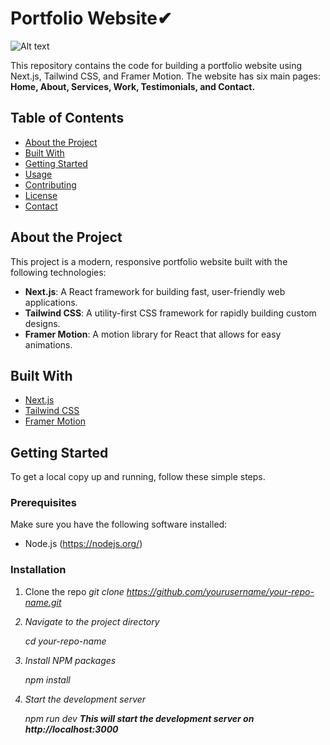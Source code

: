 # Portfolio Website✔
![Alt text](https://images.unsplash.com/photo-1507238691740-187a5b1d37b8?w=500&auto=format&fit=crop&q=60&ixlib=rb-4.0.3&ixid=M3wxMjA3fDB8MHxzZWFyY2h8Mnx8cG9ydGZvbGlvfGVufDB8fDB8fHww)


This repository contains the code for building a portfolio website using Next.js, Tailwind CSS, and Framer Motion. The website has six main pages: 
<b>Home, About, Services, Work, Testimonials, and Contact.</b>

## Table of Contents

- [About the Project](#about-the-project)
- [Built With](#built-with)
- [Getting Started](#getting-started)
- [Usage](#usage)
- [Contributing](#contributing)
- [License](#license)
- [Contact](#contact)

## About the Project

This project is a modern, responsive portfolio website built with the following technologies:
- **Next.js**: A React framework for building fast, user-friendly web applications.
- **Tailwind CSS**: A utility-first CSS framework for rapidly building custom designs.
- **Framer Motion**: A motion library for React that allows for easy animations.

## Built With

- [Next.js](https://nextjs.org/)
- [Tailwind CSS](https://tailwindcss.com/)
- [Framer Motion](https://www.framer.com/motion/)

## Getting Started

To get a local copy up and running, follow these simple steps.

### Prerequisites

Make sure you have the following software installed:
- Node.js (https://nodejs.org/)

### Installation

1. Clone the repo
   <em>git clone https://github.com/yourusername/your-repo-name.git<em>
   
2. Navigate to the project directory

   <em>cd your-repo-name<em>
4. Install NPM packages
   
   <em>npm install<em>
6. Start the development server

   <em>npm run dev<em>
<b>This will start the development server on http://localhost:3000<b>



